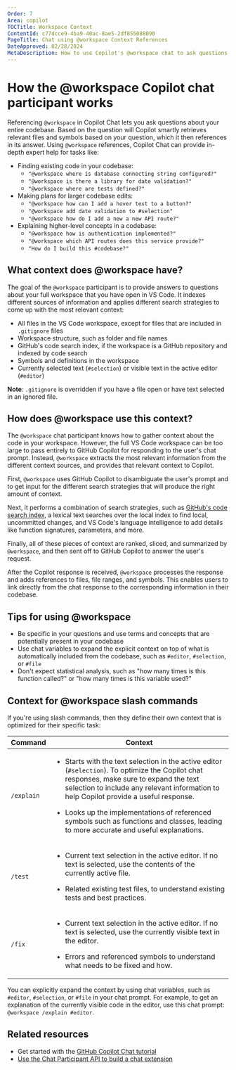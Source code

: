 ```yaml
---
Order: 7
Area: copilot
TOCTitle: Workspace Context
ContentId: c77dcce9-4ba9-40ac-8ae5-2df855088090
PageTitle: Chat using @workspace Context References
DateApproved: 02/28/2024
MetaDescription: How to use Copilot's @workspace chat to ask questions against your entire codebase.
---
```

# How the @workspace Copilot chat participant works

Referencing `@workspace` in Copilot Chat lets you ask questions about your entire codebase. Based on the question will Copilot smartly retrieves relevant files and symbols based on your question, which it then references in its answer. Using `@workspace` references, Copilot Chat can provide in-depth expert help for tasks like:

- Finding existing code in your codebase:
  - `"@workspace where is database connecting string configured?"`
  - `"@workspace is there a library for date validation?"`
  - `"@workspace where are tests defined?"`
- Making plans for larger codebase edits:
  - `"@workspace how can I add a hover text to a button?"`
  - `"@workspace add date validation to #selection"`
  - `"@workspace how do I add a new a new API route?"`
- Explaining higher-level concepts in a codebase:
  - `"@workspace how is authentication implemented?"`
  - `"@workspace which API routes does this service provide?"`
  - `"How do I build this #codebase?"`

## What context does @workspace have?

The goal of the `@workspace` participant is to provide answers to questions about your full workspace that you have open in VS Code. It indexes different sources of information and applies different search strategies to come up with the most relevant context:

- All files in the VS Code workspace, except for files that are included in `.gitignore` files
- Workspace structure, such as folder and file names
- GitHub's code search index, if the workspace is a GitHub repository and indexed by code search
- Symbols and definitions in the workspace
- Currently selected text (`#selection`) or visible text in the active editor (`#editor`)

**Note**: `.gitignore` is overridden if you have a file open or have text selected in an ignored file.

## How does @workspace use this context?

The `@workspace` chat participant knows how to gather context about the code in your workspace. However, the full VS Code workspace can be too large to pass entirely to GitHub Copilot for responding to the user's chat prompt. Instead, `@workspace` extracts the most relevant information from the different context sources, and provides that relevant context to Copilot.

First, `@workspace` uses GitHub Copilot to disambiguate the user's prompt and to get input for the different search strategies that will produce the right amount of context.

Next, it performs a combination of search strategies, such as [GitHub's code search index](https://github.blog/2023-02-06-the-technology-behind-githubs-new-code-search), a lexical text searches over the local index to find local, uncommitted changes, and VS Code's language intelligence to add details like function signatures, parameters, and more.

Finally, all of these pieces of context are ranked, sliced, and summarized by `@workspace`, and then sent off to GitHub Copilot to answer the user's request.

After the Copilot response is received, `@workspace` processes the response and adds references to files, file ranges, and symbols. This enables users to link directly from the chat response to the corresponding information in their codebase.

## Tips for using @workspace

- Be specific in your questions and use terms and concepts that are potentially present in your codebase
- Use chat variables to expand the explicit context on top of what is automatically included from the codebase, such as `#editor`, `#selection`, or `#file`
- Don't expect statistical analysis, such as "how many times is this function called?" or "how many times is this variable used?"

## Context for @workspace slash commands

If you're using slash commands, then they define their own context that is optimized for their specific task:

| Command    | Context |
| ---------- | ------- |
| `/explain` | <ul><li>Starts with the text selection in the active editor (`#selection`). To optimize the Copilot chat responses, make sure to expand the text selection to include any relevant information to help Copilot provide a useful response.</li></ul><ul><li>Looks up the implementations of referenced symbols such as functions and classes, leading to more accurate and useful explanations.</li></ul> |
| `/test`    | <ul><li>Current text selection in the active editor. If no text is selected, use the contents of the currently active file.</li></ul><ul><li>Related existing test files, to understand existing tests and best practices.</li></ul> |
| `/fix`     | <ul><li>Current text selection in the active editor. If no text is selected, use the currently visible text in the editor.</li></ul><ul><li>Errors and referenced symbols to understand what needs to be fixed and how.</li></ul> |

You can explicitly expand the context by using chat variables, such as `#editor`, `#selection`, or `#file` in your chat prompt. For example, to get an explanation of the currently visible code in the editor, use this chat prompt: `@workspace /explain #editor`.

## Related resources

- Get started with the [GitHub Copilot Chat tutorial](/docs/copilot/getting-started-chat.md)
- [Use the Chat Participant API to build a chat extension](/api/extension-guides/chat.md)
